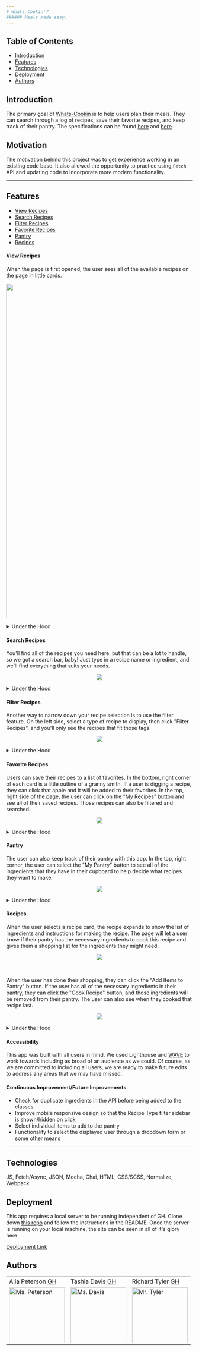 ```yaml
---
# Whats Cookin'?
###### Meals made easy!
---
```

## Table of Contents
* [Introduction](#introduction)
* [Features](#features)
* [Technologies](#technologies)
* [Deployment](#deployment)
* [Authors](#authors)

## Introduction
The primary goal of [Whats-Cookin](https://github.com/alia-peterson/whats-cooking) is to help users plan their meals. They can search through a log of recipes, save their favorite recipes, and keep track of their pantry. The specifications can be found [here](https://frontend.turing.io/projects/whats-cookin.html) and [here](https://frontend.turing.io/projects/module-2/refactor-tractor-wc.html).

## Motivation
The motivation behind this project was to get experience working in an existing code base. It also allowed the opportunity to practice using `Fetch` API and updating code to incorporate more modern functionality. 

---

## Features
* [View Recipes](#View-Recipes)
* [Search Recipes](#Search-Recipes)
* [Filter Recipes](#Filter-Recipes)
* [Favorite Recipes](#Favorite-Recipes)
* [Pantry](#Pantry)
* [Recipes](#Recipes)


#### View Recipes
When the page is first opened, the user sees all of the available recipes on the page in little cards. 
<p align = "center">
<img src="https://user-images.githubusercontent.com/70095063/104495280-cf843180-5594-11eb-92a0-920539490dbb.png" width="900" height="auto">
<!-- <blockquote class="imgur-embed-pub" lang="en" data-id="a/CCHCRQU" data-context="false" ><a href="//imgur.com/a/CCHCRQU"></a></blockquote><script async src="//s.imgur.com/min/embed.js" charset="utf-8"></script> -->
</p>
    <details>
      <summary>Under the Hood</summary>
      The recipes are created by using `fetch` to request recipe data and then displayed on cards that are created in the DOM. 
    </details>

#### Search Recipes
You'll find all of the recipes you need here, but that can be a lot to handle, so we got a search bar, baby! Just type in a recipe name or ingredient, and we'll find everything that suits your needs.  
<p align = "center">
<img src="https://media.giphy.com/media/94qT4z80QExCPprrmX/giphy.gif">
</p>
    <details>
      <summary>Under the Hood</summary>
      When the user starts to type into the search bar, the recipes are filtered first by name and then by ingredient. The recipes that do not match the search criteria are then hidden from view.
    </details>
    
#### Filter Recipes 
Another way to narrow down your recipe selection is to use the filter feature. On the left side, select a type of recipe to display, then click "Filter Recipes", and you'll only see the recipes that fit those tags. 
<p align = "center">
<img src="https://media.giphy.com/media/rgOW0YRZdT9V32XzVy/giphy.gif">
</p>
    <details>
      <summary>Under the Hood</summary>
      When the user selects a tag and presses the button, all of the recipes whose tags do NOT include the selected tag/s are hidden from the page. When the user selects more than one tag, the recipe's tags must include ALL of the selected tags to not be hidden. 
    </details>
    
#### Favorite Recipes 
Users can save their recipes to a list of favorites. In the bottom, right corner of each card is a little outline of a granny smith. If a user is digging a recipe, they can click that apple and it will be added to their favorites. In the top, right side of the page, the user can click on the "My Recipes" button and see all of their saved recipes. Those recipes can also be filtered and searched. 
<p align = "center">
<img src="https://media.giphy.com/media/8J8SBaqrNxbPz8jla8/giphy.gif">
</p>
    <details>
      <summary>Under the Hood</summary>
      When the user selects the apple icon, the card element's class is updated. Then, when the user clicks "My Recipes", the main section's class is updated to only display the cards with the favorited class. 
    </details>
   
#### Pantry
The user can also keep track of their pantry with this app. In the top, right corner, the user can select the "My Pantry" button to see all of the ingredients that they have in their cupboard to help decide what recipes they want to make. 
<p align = "center">
<img src="https://media.giphy.com/media/6hPk6pvU7ZBH9BJFRn/giphy.gif">
</p>
    <details>
      <summary>Under the Hood</summary>
      The pantry displays from the User instance's pantry property.
    </details>

#### Recipes
When the user selects a recipe card, the recipe expands to show the list of ingredients and instructions for making the recipe. The page will let a user know if their pantry has the necessary ingredients to cook this recipe and gives them a shopping list for the ingredients they might need. 
<p align = "center">
<img src="https://media.giphy.com/media/ELG5rt7fx4SgS7SkDv/giphy.gif">
</p>
<br>

When the user has done their shopping, they can click the "Add Items to Pantry" button. If the user has all of the necessary ingredients in their pantry, they can click the "Cook Recipe" button, and those ingredients will be removed from their pantry. The user can also see when they cooked that recipe last. 
<p align = "center">
<img src="https://media.giphy.com/media/eSrlmC6rIqMrdoyDoz/giphy.gif">
</p>
    <details>
      <summary>Under the Hood</summary>
      When the recipe card is selected, the recipe modal is displayed and brought to the front/top, disabling all of the functionality behind/under it. The list of ingredients and instructions are displayed form the Recipe instance. The user's pantry is checked for all of the Recipe's ingredients and displays whether the user has the ingredients to make the recipe.
    <br>
    <br>
    If the user has the required ingredients, they can click the "Cook Recipe" button and the User's pantry will be uodated using a a Fetch POST to remove the ingredients. If the user does not have the necessary ingredients, they can click the "Add Items to Pantry" button and the User's pantry will be updated using a Fetch POST to add the ingredients.
    <br>
    <br>
    When the user decides to cook a recipe, the Recipe is added to the User's cookedRecipes property. If the user has cooked the recipe before and it already exists in that property, then the Recipe is not added, but the date is updated. 
    </details>

#### Accessibility 
This app was built with all users in mind. We used Lighthouse and [WAVE](https://wave.webaim.org/) to work towards including as broad of an audience as we could. Of course, as we are committed to including all users, we are ready to make future edits to address any areas that we may have missed. 

#### Continuous Improvement/Future Improvements
- Check for duplicate ingredients in the API before being added to the classes
- Improve mobile responsive design so that the Recipe Type filter sidebar is shown/hidden on click
- Select individual items to add to the pantry
- Functionality to select the displayed user through a dropdown form or some other means
---

## Technologies
JS, Fetch/Async, JSON, Mocha, Chai, HTML, CSS/SCSS, Normalize, Webpack

## Deployment
This app requires a local server to be running independent of GH. Clone down [this repo](https://github.com/turingschool-examples/whats-cookin-api) and follow the instructions in the README. Once the server is running on your local machine, the site can be seen in all of it's glory here: 

[Deployment Link](https://alia-peterson.github.io/whats-cooking/dist/index.html)

## Authors
<table>
    <tr>
        <td> Alia Peterson <a href="https://github.com/alia-peterson">GH</td>
        <td> Tashia Davis <a href="https://github.com/tashiad">GH</td>
        <td> Richard Tyler <a href="https://github.com/richardltyler">GH</td>
    </tr>
<td><img src="https://avatars3.githubusercontent.com/u/70297733?s=400&u=f7e7c3682b498a90f005565b56b38a8ac985b053&v=4" alt="Ms. Peterson"
 width="150" height="auto" /></td>
 <td><img src="https://avatars3.githubusercontent.com/u/66852774?s=400&v=4" alt="Ms. Davis"
 width="150" height="auto" /></td>
 <td><img src="https://avatars3.githubusercontent.com/u/70095063?s=460&u=39c274f1a2fbb88cc013de61aa8307596a988255&v=4" alt="Mr. Tyler"
 width="150" height="auto" /></td>
</table>

